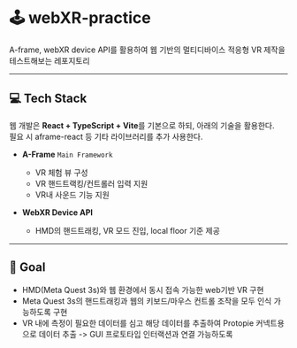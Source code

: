 # 🕹️ webXR-practice
A-frame, webXR device API를 활용하여 웹 기반의 멀티디바이스 적응형 VR 제작을 테스트해보는 레포지토리

---

## 💻 Tech Stack
웹 개발은 **React + TypeScript + Vite**를 기본으로 하되, 아래의 기술을 활용한다.
<br> 필요 시 aframe-react 등 기타 라이브러리를 추가 사용한다.

- **A-Frame** `Main Framework`
  - VR 체험 뷰 구성
  - VR 핸드트랙킹/컨트롤러 입력 지원
  - VR내 사운드 기능 지원
 
- **WebXR Device API**
  - HMD의 핸드트래킹, VR 모드 진입, local floor 기준 제공
 
---

## 🎯 Goal
- HMD(Meta Quest 3s)와 웹 환경에서 동시 접속 가능한 web기반 VR 구현
- Meta Quest 3s의 핸드트래킹과 웹의 키보드/마우스 컨트롤 조작을 모두 인식 가능하도록 구현
- VR 내에 측정이 필요한 데이터를 심고 해당 데이터를 추출하여 Protopie 커넥트용으로 데이터 추출 -> GUI 프로토타입 인터랙션과 연결 가능하도록
